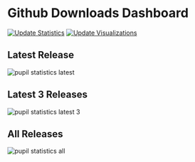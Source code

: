 # Github Downloads Dashboard
[![Update Statistics](https://github.com/papr/github-downloads-dashboard/actions/workflows/update_stats.yml/badge.svg)](https://github.com/papr/github-downloads-dashboard/actions/workflows/update_stats.yml) [![Update Visualizations](https://github.com/papr/github-downloads-dashboard/actions/workflows/update_vis.yml/badge.svg)](https://github.com/papr/github-downloads-dashboard/actions/workflows/update_vis.yml)

## Latest Release
![pupil statistics latest](visualizations/pupil.latest.png)

## Latest 3 Releases
![pupil statistics latest 3](visualizations/pupil.latest-3.png)

## All Releases
![pupil statistics all](visualizations/pupil.all.png)
